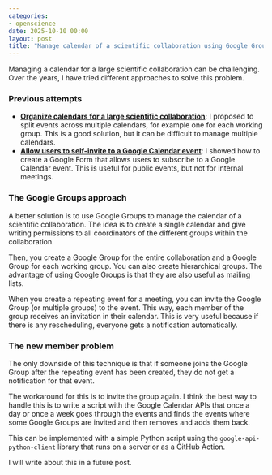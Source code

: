 ```yaml
---
categories:
- openscience
date: 2025-10-10 00:00
layout: post
title: "Manage calendar of a scientific collaboration using Google Groups"
---
```


Managing a calendar for a large scientific collaboration can be challenging. Over the years, I have tried different approaches to solve this problem.

### Previous attempts

*   **[Organize calendars for a large scientific collaboration](/posts/2019-12-02-organize_calendars_large_collaboration.md)**: I proposed to split events across multiple calendars, for example one for each working group. This is a good solution, but it can be difficult to manage multiple calendars.
*   **[Allow users to self-invite to a Google Calendar event](/posts/2024-11-13-self-invite-calendar-event.md)**: I showed how to create a Google Form that allows users to subscribe to a Google Calendar event. This is useful for public events, but not for internal meetings.

### The Google Groups approach

A better solution is to use Google Groups to manage the calendar of a scientific collaboration. The idea is to create a single calendar and give writing permissions to all coordinators of the different groups within the collaboration.

Then, you create a Google Group for the entire collaboration and a Google Group for each working group. You can also create hierarchical groups. The advantage of using Google Groups is that they are also useful as mailing lists.

When you create a repeating event for a meeting, you can invite the Google Group (or multiple groups) to the event. This way, each member of the group receives an invitation in their calendar. This is very useful because if there is any rescheduling, everyone gets a notification automatically.

### The new member problem

The only downside of this technique is that if someone joins the Google Group after the repeating event has been created, they do not get a notification for that event.

The workaround for this is to invite the group again. I think the best way to handle this is to write a script with the Google Calendar APIs that once a day or once a week goes through the events and finds the events where some Google Groups are invited and then removes and adds them back.

This can be implemented with a simple Python script using the `google-api-python-client` library that runs on a server or as a GitHub Action.

I will write about this in a future post.
